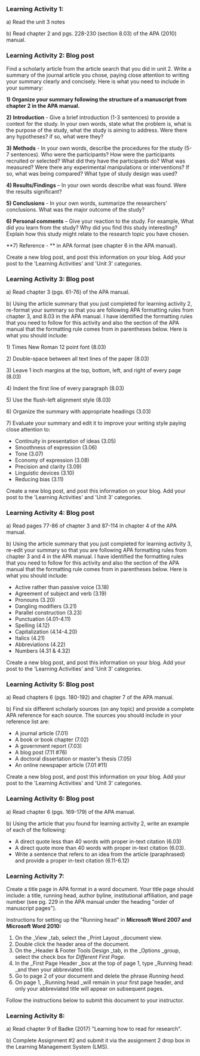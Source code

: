 ### Learning Activity 1:

a\) Read the unit 3 notes

b\) Read chapter 2 and pgs. 228-230 \(section 8.03\) of the APA \(2010\) manual.

### Learning Activity 2: Blog post

Find a scholarly article from the article search that you did in unit 2.  Write a summary of the journal article you chose, paying close attention to writing your summary clearly and concisely. Here is what you need to include in your summary:

**1\)** **Organize your summary following the structure of a manuscript from chapter 2 in the APA manual.**

**2\)** **Introduction** - Give a brief introduction \(1-3 sentences\) to provide a context for the study. In your own words, state what the problem is, what is the purpose of the study, what the study is aiming to address.  Were there any hypotheses? if so, what were they?

**3\)** **Methods** - In your own words, describe the procedures for the study \(5-7 sentences\). Who were the participants? How were the participants recruited or selected?  What did they have the participants do?  What was measured? Were there any experimental manipulations or interventions? If so, what was being compared? What type of study design was used?

**4\) Results/Findings** – In your own words describe what was found. Were the results significant?

**5\) Conclusions** - In your own words, summarize the researchers’ conclusions. What was the major outcome of the study?

**6\) Personal comments** – Give your reaction to the study. For example,  What did you learn from the study? Why did you find this study interesting? Explain how this study might relate to the research topic you have chosen.

**7\) Reference - ** in APA format \(see chapter 6 in the APA manual\).

Create a new blog post, and post this information on your blog.  Add your post to the 'Learning Activities' and 'Unit 3' categories.

### Learning Activity 3: Blog post

a\) Read chapter 3 \(pgs. 61-76\) of the APA manual.

b\) Using the article summary that you just completed for learning activity 2, re-format your summary so that you are following APA formatting rules from chapter 3, and 8.03 in the APA manual. I have identified the formatting rules that you need to follow for this activity and also the section of the APA manual that the formatting rule comes from in parentheses below.  Here is what you should include:

1\) Times New Roman 12 point font \(8.03\)

2\) Double-space between all text lines of the paper \(8.03\)

3\) Leave 1 inch margins at the top, bottom, left, and right of every page \(8.03\)

4\) Indent the first line of every paragraph \(8.03\)

5\) Use the flush-left alignment style \(8.03\)

6\) Organize the summary with appropriate headings \(3.03\)

7\) Evaluate your summary and edit it to improve your writing style paying close attention to:

* Continuity in presentation of ideas \(3.05\)
* Smoothness of expression \(3.06\)
* Tone \(3.07\)
* Economy of expression \(3.08\)
* Precision and clarity \(3.09\)
* Linguistic devices \(3.10\)
* Reducing bias \(3.11\)

Create a new blog post, and post this information on your blog.  Add your post to the 'Learning Activities' and 'Unit 3' categories.

### Learning Activity 4: Blog post

a\) Read pages 77-86 of chapter 3 and 87-114 in chapter 4 of the APA manual.

b\) Using the article summary that you just completed for learning activity 3, re-edit your summary so that you are following APA formatting rules from chapter 3 and 4 in the APA manual. I have identified the formatting rules that you need to follow for this activity and also the section of the APA manual that the formatting rule comes from in parentheses below.  Here is what you should include:

* Active rather than passive voice \(3.18\)
* Agreement of subject and verb \(3.19\)
* Pronouns \(3.20\)
* Dangling modifiers \(3.21\)
* Parallel construction \(3.23\)
* Punctuation \(4.01-4.11\) 
* Spelling \(4.12\)
* Capitalization \(4.14-4.20\)
* Italics \(4.21\)
* Abbreviations \(4.22\)
* Numbers \(4.31 & 4.32\)

Create a new blog post, and post this information on your blog.  Add your post to the 'Learning Activities' and 'Unit 3' categories.

### Learning Activity 5: Blog post

a\) Read chapters 6 \(pgs. 180-192\) and chapter 7 of the APA manual.

b\) Find six different scholarly sources \(on any topic\) and provide a complete APA reference for each source.  The sources you should include in your reference list are:

* A journal article \(7.01\)
* A book or book chapter \(7.02\)
* A government report \(7.03\)
* A blog post \(7.11 \#76\)
* A doctoral dissertation or master's thesis \(7.05\)
* An online newspaper article \(7.01 \#11\)

Create a new blog post, and post this information on your blog.  Add your post to the 'Learning Activities' and 'Unit 3' categories.

### Learning Activity 6: Blog post

a\) Read chapter 6 \(pgs. 169-179\) of the APA manual.

b\) Using the article that you found for learning activity 2, write an example of each of the following:

* A direct quote less than 40 words with proper in-text citation \(6.03\)
* A direct quote more than 40 words with proper in-text citation \(6.03\).
* Write a sentence that refers to an idea from the article \(paraphrased\) and provide a proper in-text citation \(6.11-6.12\)

### Learning Activity 7:

Create a title page in APA format in a word document.  Your title page should include: a title, running head, author byline, institutional affiliation, and page number \(see pg. 229 in the APA manual under the heading "order of manuscript pages"\).

Instructions for setting up the "Running head" in **Microsoft Word 2007 and Microsoft Word 2010:**

1. On the _View _tab, select the _Print Layout _document view.
2. Double click the header area of the document.
3. On the _Header & Footer Tools Design _tab, in the _Options _group, select the check box for _Different First Page._
4. In the _First Page Header _box at the top of page 1, type _Running head: _and then your abbreviated title.
5. Go to page 2 of your document and delete the phrase _Running head._
6. On page 1, _Running head _will remain in your first page header, and only your abbreviated title will appear on subsequent pages.

Follow the instructions below to submit this document to your instructor.

### Learning Activity 8:

a\) Read chapter 9 of Badke \(2017\) "Learning how to read for research".

b\) Complete Assignment \#2 and submit it via the assignment 2 drop box in the Learning Management System \(LMS\).

